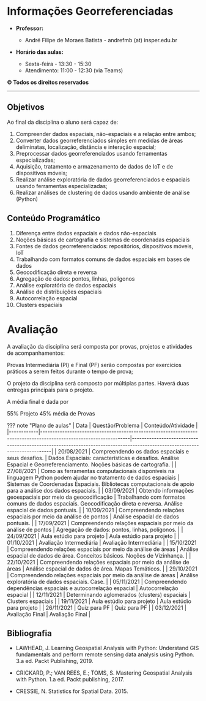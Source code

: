 # Informações Georreferenciadas

- **Professor:**
    - André Filipe de Moraes Batista - andrefmb (at) insper.edu.br

- **Horário das aulas:**
    - Sexta-feira - 13:30 - 15:30
    - Atendimento: 11:00 - 12:30 (via Teams)

**© Todos os direitos reservados**

------------------

## Objetivos

Ao final da disciplina o aluno será capaz de:

1. Compreender dados espaciais, não-espaciais e a relação entre ambos;
2. Converter dados georreferenciados simples em medidas de áreas deliminatas, localização, distância e interação espacial;
3. Preprocessar dados georreferenciados usando ferramentas especializadas;
4. Aquisição, tratamento e armazenamento de dados de IoT e de dispositivos móveis;
5. Realizar análise exploratória de dados georreferenciados e espaciais usando ferramentas especializadas;
6. Realizar análises de clustering de dados usando ambiente de análise (Python)

## Conteúdo Programático

1. Diferença entre dados espaciais e dados não-espaciais
2. Noções básicas de cartografia e sistemas de coordenadas espaciais
3. Fontes de dados georreferenciados: repositórios, dispositivos móveis, IoT
4. Trabalhando com formatos comuns de dados espaciais em bases de dados
5. Geocodificação direta e reversa
6. Agregação de dados: pontos, linhas, polígonos
7. Análise exploratória de dados espaciais
8. Análise de distribuições espaciais
9. Autocorrelação espacial 
10. Clusters espaciais


# Avaliação

A avaliação da disciplina será composta por provas, projetos e atividades de acompanhamentos:

Provas Intermediária (PI) e Final (PF) serão compostas por exercícios práticos a serem feitos durante o tempo de prova;

O projeto da disciplina será composto por múltiplas partes. Haverá duas entregas principais para o projeto. 

A média final é dada por

55% Projeto
45% média de Provas


??? note "Plano de aulas"
    | Data       | Questão/Problema                                                                                                 | Conteúdo/Atividade                                                                                                        |
    |------------|------------------------------------------------------------------------------------------------------------------|---------------------------------------------------------------------------------------------------------------------------|
    | 20/08/2021 | Compreendendo os dados espaciais e seus desafios.                                                                | Dados Espaciais: características e desafios. Análise Espacial e Georreferenciamento. Noções básicas de cartografia.       |
    | 27/08/2021 | Como as ferramentas computacionais disponíveis na linguagem Python podem ajudar no tratamento de dados espaciais | Sistemas de Coordenadas Espaciais. Bibliotecas computacionais de apoio para a análise dos dados espaciais.                |
    | 03/09/2021 | Obtendo informações geoespaciais por meio da geocodificação                                                      | Trabalhando com formatos comuns de dados espaciais. Geocodificação direta e reversa. Análise espacial de dados pontuais.  |
    | 10/09/2021 | Compreendendo relações espaciais por meio da análise de pontos                                                   | Análise espacial de dados pontuais.                                                                                       |
    | 17/09/2021 | Compreendendo relações espaciais por meio da análise de pontos                                                   | Agregação de dados: pontos, linhas, polígonos.                                                                            |
    | 24/09/2021 | Aula estúdio para projeto                                                                                        | Aula estúdio para projeto                                                                                                 |
    | 01/10/2021 | Avaliação Intermediária                                                                                          | Avaliação Intermediária                                                                                                   |
    | 15/10/2021 | Compreendendo relações espaciais por meio da análise de áreas                                                    | Análise espacial de dados de área. Conceitos básicos. Noções de Vizinhança.                                               |
    | 22/10/2021 | Compreendendo relações espaciais por meio da análise de áreas                                                    | Análise espacial de dados de área. Mapas Temáticos.                                                                       |
    | 29/10/2021 | Compreendendo relações espaciais por meio da análise de áreas                                                    | Análise exploratória de dados espaciais. Case.                                                                            |
    | 05/11/2021 | Compreendendo dependências espaciais e autocorrelação espacial                                                   | Autocorrelação espacial                                                                                                   |
    | 12/11/2021 | Determinando aglomerados (clusters) espaciais                                                                    | Clusters espaciais                                                                                                        |
    | 19/11/2021 | Aula estúdio para projeto                                                                                        | Aula estúdio para projeto                                                                                                 |
    | 26/11/2021 | Quiz para PF                                                                                                     | Quiz para PF                                                                                                              |
    | 03/12/2021 | Avaliação Final                                                                                                  | Avaliação Final                                                                                                           |



## Bibliografia

- LAWHEAD, J. Learning Geospatial Analysis with Python: Understand GIS fundamentals and perform remote sensing data analysis using Python. 3.a ed. Packt Publishing, 2019.

- CRICKARD, P.; VAN REES, E.; TOMS, S. Mastering Geospatial Analysis with Python. 1.a ed. Packt publishing, 2017.

- CRESSIE, N. Statistics for Spatial Data. 2015.